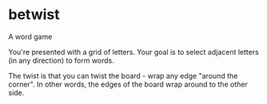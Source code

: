 # betwist
A word game

You're presented with a grid of letters. Your goal is to select adjacent letters (in any direction) to form words.

The twist is that you can twist the board - wrap any edge "around the corner". In other words, the edges of the board wrap around to the other side.

 
